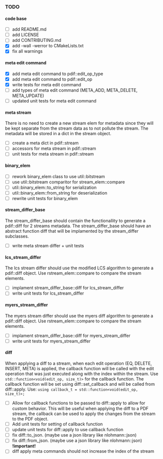 ### TODO

#### code base

- [ ] add README.md
- [ ] add LICENSE
- [ ] add CONTRIBUTING.md
- [x] add -wall -werror to CMakeLists.txt
- [x] fix all warnings

#### meta edit command
- [x] add meta edit command to pdif::edit_op_type
- [x] add meta edit command to pdif::edit_op
- [x] write tests for meta edit command
- [ ] add types of meta edit command (META_ADD, META_DELETE, META_UPDATE)
- [ ] updated unit tests for meta edit command

#### meta stream

There is no need to create a new stream elem for metadata since they will be kept separate from the stream data as to not pollute the stream. The metadata will be stored in a dict in the stream object.  

- [ ] create a meta dict in pdif::stream
- [ ] accessors for meta stream in pdif::stream
- [ ] unit tests for meta stream in pdif::stream

#### binary_elem

- [ ] rework binary_elem class to use util::bitstream
- [ ] use util::bitstream comparitor for stream_elem::compare
- [ ] util::binary_elem::to_string for serialization
- [ ] util::binary_elem::from_string for deserialization
- [ ] rewrite unit tests for binary_elem

#### stream_differ_base

The stream_differ_base should contain the functionallity to generate a pdif::diff for 2 streams metadata. The stream_differ_base should have an abstract function diff that will be implamented by the stream_differ subclasses.

- [ ] write meta stream differ + unit tests

#### lcs_stream_differ

The lcs stream differ should use the modified LCS algorithm to generate a pdif::diff object. Use rstream_elem::compare to compare the stream elements.

- [ ] implament stream_differ_base::diff for lcs_stream_differ
- [ ] write unit tests for lcs_stream_differ

#### myers_stream_differ

The myers stream differ should use the myers diff algorithm to generate a pdif::diff object. Use rstream_elem::compare to compare the stream elements.

- [ ] implament stream_differ_base::diff for myers_stream_differ
- [ ] write unit tests for myers_stream_differ

#### diff

When applying a diff to a stream, when each edit operation (EQ, DELETE, INSERT, META) is applied, the callback function will be called with the edit operation that was just executed along with the index within the stream. Use `std::function<void(edit_op, size_t)>` for the callback function. The callback function will be set using diff::set_callback and will be called from diff::apply. Use: `using callback_t = std::function<void(edit_op, size_t)>;`

- [ ] Allow for callback functions to be passed to diff::apply to allow for custom behavior. This will be useful when applying the diff to a PDF stream, the callback can be used to apply the changes from the stream to the PDF object.
- [ ] Add unit tests for setting of callback function
- [ ] update unit tests for diff::apply to use callback function
- [ ] fix diff::to_json. (maybe use a json library like nlohmann::json)
- [ ] fix diff::from_json. (maybe use a json library like nlohmann::json)
**!important!**
- [ ] diff apply meta commands should not increase the index of the stream
